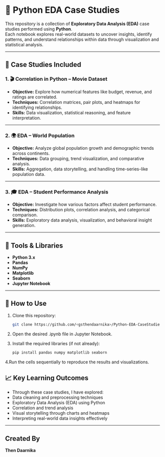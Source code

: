 # 🧠 Python EDA Case Studies  

This repository is a collection of **Exploratory Data Analysis (EDA)** case studies performed using **Python**.  
Each notebook explores real-world datasets to uncover insights, identify patterns, and understand relationships within data through visualization and statistical analysis.

---

## 📂 Case Studies Included

### 1. 🎬 Correlation in Python – Movie Dataset  
- **Objective:** Explore how numerical features like budget, revenue, and ratings are correlated.  
- **Techniques:** Correlation matrices, pair plots, and heatmaps for identifying relationships.  
- **Skills:** Data visualization, statistical reasoning, and feature interpretation.

---

### 2. 🌍 EDA – World Population  
- **Objective:** Analyze global population growth and demographic trends across continents.  
- **Techniques:** Data grouping, trend visualization, and comparative analysis.  
- **Skills:** Aggregation, data storytelling, and handling time-series-like population data.

---

### 3. 🎓 EDA – Student Performance Analysis  
- **Objective:** Investigate how various factors affect student performance.  
- **Techniques:** Distribution plots, correlation analysis, and categorical comparison.  
- **Skills:** Exploratory data analysis, visualization, and behavioral insight generation.

---

## 🧰 Tools & Libraries
- **Python 3.x**
- **Pandas**
- **NumPy**
- **Matplotlib**
- **Seaborn**
- **Jupyter Notebook**

---

## 🚀 How to Use
1. Clone this repository:
   ```bash
   git clone https://github.com/<gsthendaarnika>/Python-EDA-CaseStudies.git
   
2. Open the desired .ipynb file in Jupyter Notebook.
   
4. Install the required libraries (if not already):
     ```bash
     pip install pandas numpy matplotlib seaborn
     
4.Run the cells sequentially to reproduce the results and visualizations.

## 📈 Key Learning Outcomes
- Through these case studies, I have explored:
- Data cleaning and preprocessing techniques
- Exploratory Data Analysis (EDA) using Python
- Correlation and trend analysis
- Visual storytelling through charts and heatmaps
- Interpreting real-world data insights effectively

--- 

## Created By  
**Then Daarnika** 
